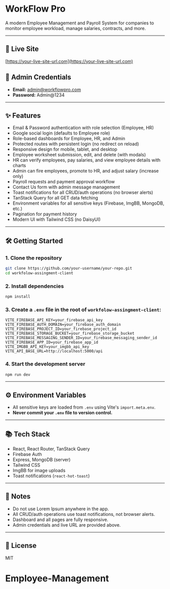 # WorkFlow Pro

A modern Employee Management and Payroll System for companies to monitor employee workload, manage salaries, contracts, and more.

---

## 🚀 Live Site
[https://your-live-site-url.com](https://your-live-site-url.com)

## 👤 Admin Credentials
- **Email:** admin@workflowpro.com
- **Password:** Admin@1234

---

## ✨ Features
- Email & Password authentication with role selection (Employee, HR)
- Google social login (defaults to Employee role)
- Role-based dashboards for Employee, HR, and Admin
- Protected routes with persistent login (no redirect on reload)
- Responsive design for mobile, tablet, and desktop
- Employee worksheet submission, edit, and delete (with modals)
- HR can verify employees, pay salaries, and view employee details with charts
- Admin can fire employees, promote to HR, and adjust salary (increase only)
- Payroll requests and payment approval workflow
- Contact Us form with admin message management
- Toast notifications for all CRUD/auth operations (no browser alerts)
- TanStack Query for all GET data fetching
- Environment variables for all sensitive keys (Firebase, ImgBB, MongoDB, etc.)
- Pagination for payment history
- Modern UI with Tailwind CSS (no DaisyUI)

---

## 🛠️ Getting Started

### 1. Clone the repository
```bash
git clone https://github.com/your-username/your-repo.git
cd workfolow-assingment-client
```

### 2. Install dependencies
```bash
npm install
```

### 3. Create a `.env` file in the root of `workfolow-assingment-client`:
```
VITE_FIREBASE_API_KEY=your_firebase_api_key
VITE_FIREBASE_AUTH_DOMAIN=your_firebase_auth_domain
VITE_FIREBASE_PROJECT_ID=your_firebase_project_id
VITE_FIREBASE_STORAGE_BUCKET=your_firebase_storage_bucket
VITE_FIREBASE_MESSAGING_SENDER_ID=your_firebase_messaging_sender_id
VITE_FIREBASE_APP_ID=your_firebase_app_id
VITE_IMGBB_API_KEY=your_imgbb_api_key
VITE_API_BASE_URL=http://localhost:5000/api
```

### 4. Start the development server
```bash
npm run dev
```

---

## ⚙️ Environment Variables
- All sensitive keys are loaded from `.env` using Vite's `import.meta.env`.
- **Never commit your `.env` file to version control.**

---

## 📚 Tech Stack
- React, React Router, TanStack Query
- Firebase Auth
- Express, MongoDB (server)
- Tailwind CSS
- ImgBB for image uploads
- Toast notifications (`react-hot-toast`)

---

## 📢 Notes
- Do not use Lorem Ipsum anywhere in the app.
- All CRUD/auth operations use toast notifications, not browser alerts.
- Dashboard and all pages are fully responsive.
- Admin credentials and live URL are provided above.

---

## 📝 License
MIT
# Employee-Management
